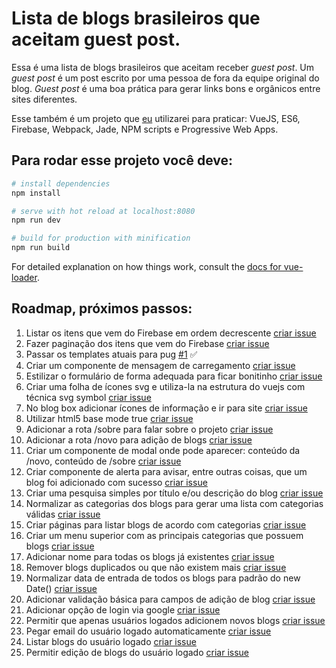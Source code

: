 # Lista de blogs brasileiros que aceitam guest post. 

Essa é uma lista de blogs brasileiros que aceitam receber *guest post*. Um *guest post* é um post escrito por uma pessoa de fora da equipe original do blog. *Guest post* é uma boa prática para gerar links bons e orgânicos entre sites diferentes.

Esse também é um projeto que [eu](http://www.jotateles.com.br) utilizarei para praticar: VueJS, ES6, Firebase, Webpack, Jade, NPM scripts e Progressive Web Apps.

## Para rodar esse projeto você deve:

``` bash
# install dependencies
npm install

# serve with hot reload at localhost:8080
npm run dev

# build for production with minification
npm run build
```

For detailed explanation on how things work, consult the [docs for vue-loader](http://vuejs.github.io/vue-loader).


## Roadmap, próximos passos: 

1. Listar os itens que vem do Firebase em ordem decrescente [criar issue](https://github.com/teles/blogs-que-aceitam-guest-post/issues/new) 
2. Fazer paginação dos itens que vem do Firebase [criar issue](https://github.com/teles/blogs-que-aceitam-guest-post/issues/new)
3. Passar os templates atuais para pug [#1](https://github.com/teles/blogs-que-aceitam-guest-post/issues/1) :white_check_mark:
4. Criar um componente de mensagem de carregamento [criar issue](https://github.com/teles/blogs-que-aceitam-guest-post/issues/new)
5. Estilizar o formulário de forma adequada para ficar bonitinho [criar issue](https://github.com/teles/blogs-que-aceitam-guest-post/issues/new)
6. Criar uma folha de ícones svg e utiliza-la na estrutura do vuejs com técnica svg symbol [criar issue](https://github.com/teles/blogs-que-aceitam-guest-post/issues/new)
7. No blog box adicionar ícones de informação e ir para site [criar issue](https://github.com/teles/blogs-que-aceitam-guest-post/issues/new)
8. Utilizar html5 base mode true [criar issue](https://github.com/teles/blogs-que-aceitam-guest-post/issues/new) 
9. Adicionar a rota /sobre para falar sobre o projeto [criar issue](https://github.com/teles/blogs-que-aceitam-guest-post/issues/new)
10. Adicionar a rota /novo para adição de blogs [criar issue](https://github.com/teles/blogs-que-aceitam-guest-post/issues/new)
11. Criar um componente de modal onde pode aparecer: conteúdo da /novo, conteúdo de /sobre [criar issue](https://github.com/teles/blogs-que-aceitam-guest-post/issues/new)
12. Criar componente de alerta para avisar, entre outras coisas, que um blog foi adicionado com sucesso [criar issue](https://github.com/teles/blogs-que-aceitam-guest-post/issues/new)
13. Criar uma pesquisa simples por título e/ou descrição do blog [criar issue](https://github.com/teles/blogs-que-aceitam-guest-post/issues/new)
14. Normalizar as categorias dos blogs para gerar uma lista com categorias válidas [criar issue](https://github.com/teles/blogs-que-aceitam-guest-post/issues/new)
15. Criar páginas para listar blogs de acordo com categorias [criar issue](https://github.com/teles/blogs-que-aceitam-guest-post/issues/new)
16. Criar um menu superior com as principais categorias que possuem blogs [criar issue](https://github.com/teles/blogs-que-aceitam-guest-post/issues/new)
17. Adicionar nome para todas os blogs já existentes [criar issue](https://github.com/teles/blogs-que-aceitam-guest-post/issues/new)
18. Remover blogs duplicados ou que não existem mais [criar issue](https://github.com/teles/blogs-que-aceitam-guest-post/issues/new)
19. Normalizar data de entrada de todos os blogs para padrão do new Date() [criar issue](https://github.com/teles/blogs-que-aceitam-guest-post/issues/new)
20. Adicionar validação básica para campos de adição de blog [criar issue](https://github.com/teles/blogs-que-aceitam-guest-post/issues/new)
21. Adicionar opção de login via google [criar issue](https://github.com/teles/blogs-que-aceitam-guest-post/issues/new)
22. Permitir que apenas usuários logados adicionem novos blogs [criar issue](https://github.com/teles/blogs-que-aceitam-guest-post/issues/new)
23. Pegar email do usuário logado automaticamente [criar issue](https://github.com/teles/blogs-que-aceitam-guest-post/issues/new)
24. Listar blogs do usuário logado [criar issue](https://github.com/teles/blogs-que-aceitam-guest-post/issues/new)
25. Permitir edição de blogs do usuário logado [criar issue](https://github.com/teles/blogs-que-aceitam-guest-post/issues/new)
